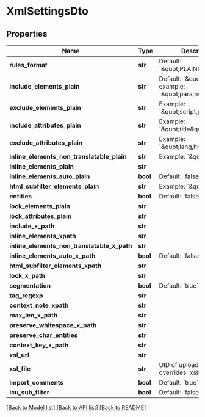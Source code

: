 # XmlSettingsDto

## Properties
Name | Type | Description | Notes
------------ | ------------- | ------------- | -------------
**rules_format** | **str** | Default: &#x60;\&quot;PLAIN\&quot;&#x60; | [optional] 
**include_elements_plain** | **str** | Default: &#x60;\&quot;*\&quot;&#x60;, example: &#x60;\&quot;para,heading\&quot;&#x60; | [optional] 
**exclude_elements_plain** | **str** | Example: &#x60;\&quot;script,par\&quot;&#x60; | [optional] 
**include_attributes_plain** | **str** | Example: &#x60;\&quot;title\&quot;&#x60; | [optional] 
**exclude_attributes_plain** | **str** | Example: &#x60;\&quot;lang,href\&quot;&#x60; | [optional] 
**inline_elements_non_translatable_plain** | **str** | Example: &#x60;\&quot;tt,b\&quot;&#x60; | [optional] 
**inline_elements_plain** | **str** |  | [optional] 
**inline_elements_auto_plain** | **bool** | Default: &#x60;false&#x60; | [optional] 
**html_subfilter_elements_plain** | **str** | Example: &#x60;\&quot;tt,b\&quot;&#x60; | [optional] 
**entities** | **bool** | Default: &#x60;false&#x60; | [optional] 
**lock_elements_plain** | **str** |  | [optional] 
**lock_attributes_plain** | **str** |  | [optional] 
**include_x_path** | **str** |  | [optional] 
**inline_elements_xpath** | **str** |  | [optional] 
**inline_elements_non_translatable_x_path** | **str** |  | [optional] 
**inline_elements_auto_x_path** | **bool** | Default: &#x60;false&#x60; | [optional] 
**html_subfilter_elements_xpath** | **str** |  | [optional] 
**lock_x_path** | **str** |  | [optional] 
**segmentation** | **bool** | Default: &#x60;true&#x60; | [optional] 
**tag_regexp** | **str** |  | [optional] 
**context_note_xpath** | **str** |  | [optional] 
**max_len_x_path** | **str** |  | [optional] 
**preserve_whitespace_x_path** | **str** |  | [optional] 
**preserve_char_entities** | **str** |  | [optional] 
**context_key_x_path** | **str** |  | [optional] 
**xsl_url** | **str** |  | [optional] 
**xsl_file** | **str** | UID of uploaded XSL file, overrides &#x60;xslUrl&#x60; | [optional] 
**import_comments** | **bool** | Default: &#x60;true&#x60; | [optional] 
**icu_sub_filter** | **bool** | Default: &#x60;false&#x60; | [optional] 

[[Back to Model list]](../README.md#documentation-for-models) [[Back to API list]](../README.md#documentation-for-api-endpoints) [[Back to README]](../README.md)

